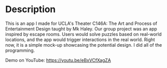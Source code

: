 # Description
This is an app I made for UCLA's Theater C146A: The Art and Process of Entertainment Design taught by Mk Haley. Our group project was an app inspired by escape rooms. Users would solve puzzles based on real-world locations, and the app would trigger interactions in the real world. Right now, it is a simple mock-up showcasing the potential design. I did all of the programming.

Demo on YouTube: 
https://youtu.be/eBxVCfXagZA
